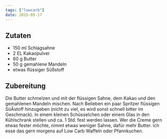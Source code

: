 ```yaml
---
tags: ["lowcarb"]
date: 2015-05-17
---
```


## Zutaten
- 150 ml    Schlagsahne
- 2 EL      Kakaopulver
- 60 g      Butter
- 50 g      gemahlene Mandeln
- etwas flüssiger Süßstoff

## Zubereitung
Die Butter schmelzen und mit der flüssigen Sahne, dem Kakao und den gemahlenen Mandeln mischen. Nach Belieben ein paar Spritzer flüssigen SüÃstoff hinzugeben (nicht zu viel, es wird sonst schnell bitter im Geschmack). In einem kleinen Schüsselchen oder einem Glas in den Kühlschrank stellen und ca. 1 Std. fest werden lassen. Wer die Creme gern etwas fester möchte, nimmt etwas weniger Sahne, dafür mehr Butter. Ich esse das gern morgens auf Low Carb Waffeln oder Pfannkuchen.
